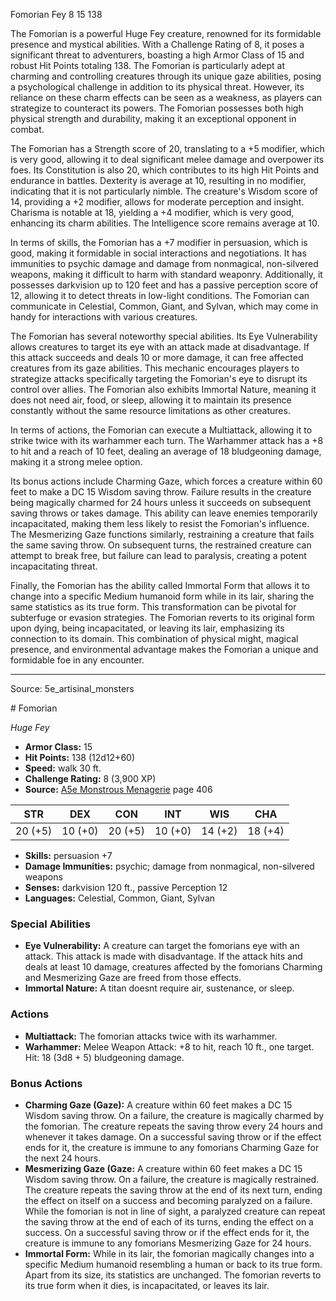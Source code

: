 <MonsterName/>Fomorian</MonsterName>
<CreatureType/>Fey</CreatureType>
<CR/>8</CR>
<AC/>15</AC>
<HP/>138</HP>
<summary>The Fomorian is a powerful Huge Fey creature, renowned for its formidable presence and mystical abilities. With a Challenge Rating of 8, it poses a significant threat to adventurers, boasting a high Armor Class of 15 and robust Hit Points totaling 138. The Fomorian is particularly adept at charming and controlling creatures through its unique gaze abilities, posing a psychological challenge in addition to its physical threat. However, its reliance on these charm effects can be seen as a weakness, as players can strategize to counteract its powers. The Fomorian possesses both high physical strength and durability, making it an exceptional opponent in combat.</summary>

<detail>

The Fomorian has a Strength score of 20, translating to a +5 modifier, which is very good, allowing it to deal significant melee damage and overpower its foes. Its Constitution is also 20, which contributes to its high Hit Points and endurance in battles. Dexterity is average at 10, resulting in no modifier, indicating that it is not particularly nimble. The creature's Wisdom score of 14, providing a +2 modifier, allows for moderate perception and insight. Charisma is notable at 18, yielding a +4 modifier, which is very good, enhancing its charm abilities. The Intelligence score remains average at 10.

In terms of skills, the Fomorian has a +7 modifier in persuasion, which is good, making it formidable in social interactions and negotiations. It has immunities to psychic damage and damage from nonmagical, non-silvered weapons, making it difficult to harm with standard weaponry. Additionally, it possesses darkvision up to 120 feet and has a passive perception score of 12, allowing it to detect threats in low-light conditions. The Fomorian can communicate in Celestial, Common, Giant, and Sylvan, which may come in handy for interactions with various creatures.

The Fomorian has several noteworthy special abilities. Its Eye Vulnerability allows creatures to target its eye with an attack made at disadvantage. If this attack succeeds and deals 10 or more damage, it can free affected creatures from its gaze abilities. This mechanic encourages players to strategize attacks specifically targeting the Fomorian's eye to disrupt its control over allies. The Fomorian also exhibits Immortal Nature, meaning it does not need air, food, or sleep, allowing it to maintain its presence constantly without the same resource limitations as other creatures.

In terms of actions, the Fomorian can execute a Multiattack, allowing it to strike twice with its warhammer each turn. The Warhammer attack has a +8 to hit and a reach of 10 feet, dealing an average of 18 bludgeoning damage, making it a strong melee option.

Its bonus actions include Charming Gaze, which forces a creature within 60 feet to make a DC 15 Wisdom saving throw. Failure results in the creature being magically charmed for 24 hours unless it succeeds on subsequent saving throws or takes damage. This ability can leave enemies temporarily incapacitated, making them less likely to resist the Fomorian's influence. The Mesmerizing Gaze functions similarly, restraining a creature that fails the same saving throw. On subsequent turns, the restrained creature can attempt to break free, but failure can lead to paralysis, creating a potent incapacitating threat.

Finally, the Fomorian has the ability called Immortal Form that allows it to change into a specific Medium humanoid form while in its lair, sharing the same statistics as its true form. This transformation can be pivotal for subterfuge or evasion strategies. The Fomorian reverts to its original form upon dying, being incapacitated, or leaving its lair, emphasizing its connection to its domain. This combination of physical might, magical presence, and environmental advantage makes the Fomorian a unique and formidable foe in any encounter.</detail>



---

Source: 5e_artisinal_monsters

<statblock>
# Fomorian

*Huge* *Fey*

- **Armor Class:** 15
- **Hit Points:** 138 (12d12+60)
- **Speed:** walk 30 ft.
- **Challenge Rating:** 8 (3,900 XP)
- **Source:** [A5e Monstrous Menagerie](https://enpublishingrpg.com/products/level-up-monstrous-menagerie-a5e) page 406

| STR | DEX | CON | INT | WIS | CHA |
| --- | --- | --- | --- | --- | --- |
| 20 (+5) | 10 (+0) | 20 (+5) | 10 (+0) | 14 (+2) | 18 (+4) |

- **Skills:** persuasion +7
- **Damage Immunities:** psychic; damage from nonmagical, non-silvered weapons
- **Senses:** darkvision 120 ft., passive Perception 12
- **Languages:** Celestial, Common, Giant, Sylvan

### Special Abilities

- **Eye Vulnerability:** A creature can target the fomorians eye with an attack. This attack is made with disadvantage. If the attack hits and deals at least 10 damage, creatures affected by the fomorians Charming and Mesmerizing Gaze are freed from those effects.
- **Immortal Nature:** A titan doesnt require air, sustenance, or sleep.

### Actions

- **Multiattack:** The fomorian attacks twice with its warhammer.
- **Warhammer:** Melee Weapon Attack: +8 to hit, reach 10 ft., one target. Hit: 18 (3d8 + 5) bludgeoning damage.

### Bonus Actions

- **Charming Gaze (Gaze):** A creature within 60 feet makes a DC 15 Wisdom saving throw. On a failure, the creature is magically charmed by the fomorian. The creature repeats the saving throw every 24 hours and whenever it takes damage. On a successful saving throw or if the effect ends for it, the creature is immune to any fomorians Charming Gaze for the next 24 hours.
- **Mesmerizing Gaze (Gaze:** A creature within 60 feet makes a DC 15 Wisdom saving throw. On a failure, the creature is magically restrained. The creature repeats the saving throw at the end of its next turn, ending the effect on itself on a success and becoming paralyzed on a failure. While the fomorian is not in line of sight, a paralyzed creature can repeat the saving throw at the end of each of its turns, ending the effect on a success. On a successful saving throw or if the effect ends for it, the creature is immune to any fomorians Mesmerizing Gaze for 24 hours.
- **Immortal Form:** While in its lair, the fomorian magically changes into a specific Medium humanoid resembling a human or back to its true form. Apart from its size, its statistics are unchanged. The fomorian reverts to its true form when it dies, is incapacitated, or leaves its lair.


</statblock>


